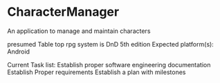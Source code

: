 # CharacterManager
An application to manage and maintain characters

presumed Table top rpg system is DnD 5th edition
Expected platform(s): Android

Current Task list:
Establish proper software engineering documentation
Establish Proper requirements
Establish a plan with milestones